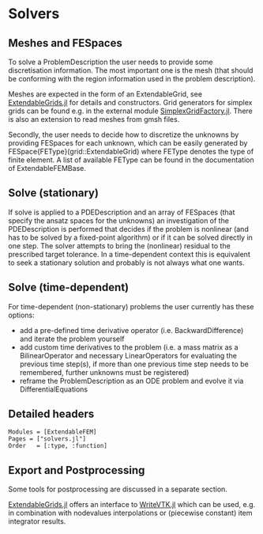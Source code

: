 
# Solvers

## Meshes and FESpaces

To solve a ProblemDescription the user needs to provide some discretisation information.
The most important one is the mesh (that should be conforming with the region information used in the problem description).

Meshes are expected in the form of an ExtendableGrid, see [ExtendableGrids.jl](https://github.com/j-fu/ExtendableGrids.jl) for details and constructors.
Grid generators for simplex grids can be found e.g. in the external module [SimplexGridFactory.jl](https://github.com/j-fu/SimplexGridFactory.jl).
There is also an extension to read meshes from gmsh files.

Secondly, the user needs to decide how to discretize the unknowns by providing FESpaces for each unknown, which can be
easily generated by FESpace{FEType}(grid::ExtendableGrid) where FEType denotes the type of finite element.
A list of available FEType can be found in the documentation of ExtendableFEMBase.

## Solve (stationary)
If solve is applied to a PDEDescription and an array of FESpaces (that specify the ansatz spaces for the unknowns) an investigation of the PDEDescription is performed that decides if the problem is nonlinear (and has to be solved by a fixed-point algorithm) or if it can be solved directly in one step. The solver attempts to bring the (nonlinear) residual to the prescribed target tolerance. In a time-dependent context this
is equivalent to seek a stationary solution and probably is not always what one wants.

## Solve (time-dependent)

For time-dependent (non-stationary) problems the user currently has these options:

- add a pre-defined time derivative operator (i.e. BackwardDifference) and iterate the problem yourself
- add custom time derivatives to the problem (i.e. a mass matrix as a BilinearOperator and necessary LinearOperators for evaluating the previous time step(s), if more than one previous time step needs to be remembered, further unknowns must be registered)
- reframe the ProblemDescription as an ODE problem and evolve it via DifferentialEquations

## Detailed headers

```@autodocs
Modules = [ExtendableFEM]
Pages = ["solvers.jl"]
Order   = [:type, :function]
```


## Export and Postprocessing

Some tools for postprocessing are discussed in a separate section.

[ExtendableGrids.jl](https://github.com/j-fu/ExtendableGrids.jl) offers an interface
to [WriteVTK.jl](https://github.com/jipolanco/WriteVTK.jl) which can be used, e.g.
in combination with nodevalues interpolations or (piecewise constant) item integrator results.